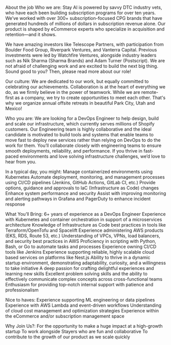 About the job
Who we are:
Stay AI is powered by savvy DTC industry vets, who have each been building subscription programs for over ten years. We’ve worked with over 300+ subscription-focused CPG brands that have generated hundreds of millions of dollars in subscription revenue alone. Our product is shaped by eCommerce experts who specialize in acquisition and retention—and it shows.

We have amazing investors like Telescope Partners, with participation from Boulder Food Group, Riverpark Ventures, and Vanterra Capital. Previous investments were led by Watchfire Ventures, alongside industry leaders such as Nik Sharma (Sharma Brands) and Adam Turner (Postscript). We are not afraid of challenging work and are excited to build the next big thing. Sound good to you? Then, please read more about our role!

Our culture:
We are dedicated to our work, but equally committed to celebrating our achievements. Collaboration is at the heart of everything we do, as we firmly believe in the power of teamwork. While we are remote-first as a company, we try to create opportunities to meet each other. That's why we organize annual offsite retreats in beautiful Park City, Utah and Mexico!

Who you are:
We are looking for a DevOps Engineer to help design, build and scale our infrastructure, which currently serves millions of Shopify customers. Our Engineering team is highly collaborative and the ideal candidate is motivated to build tools and systems that enable teams to move fast to deploy new services rather than relying on DevOps to do the work for them. You’ll collaborate closely with engineering teams to ensure smooth deployments, reliability, and performance. If you thrive in fast-paced environments and love solving infrastructure challenges, we’d love to hear from you.

In a typical day, you might:
Manage containerized environments using Kubernetes
Automate deployment, monitoring, and management processes using CI/CD pipelines (Jenkins, GitHub Actions, GitLab CI, etc.)
Provide options, guidance and approvals to IaC (Infrastructure as Code) changes
Enhance system performance and security
Assist with improving monitoring and alerting pathways in Grafana and PagerDuty to enhance incident response

What You’ll Bring:
6+ years of experience as a DevOps Engineer
Experience with Kubernetes and container orchestration in support of a microservices architecture
Knowledge of Infrastructure as Code best practices in tools like Terraform/OpenTofu and Spacelift
Experience administering AWS products (EKS, RDS, Route 53, etc.)
Understanding of VPCs, VPNs, load balancers, and security best practices in AWS
Proficiency in scripting with Python, Bash, or Go to automate tasks and processes
Experience owning CI/CD tools like Jenkins
Experience supporting reliable, highly scalable cloud based services on platforms like Nest.js
Ability to thrive in a dynamic startup environment, demonstrating adaptability, curiosity, and a willingness to take initiative
A deep passion for crafting delightful experiences and learning new skills
Excellent problem solving skills and the ability to effectively communicate complex concepts across cross-functional teams
Enthusiasm for providing top-notch internal support with patience and professionalism

Nice to haves:
Experience supporting ML engineering or data pipelines
Experience with AWS Lambda and event-driven workflows
Understanding of cloud cost management and optimization strategies
Experience within the eCommerce and/or subscription management space

Why Join Us?: 
For the opportunity to make a huge impact at a high-growth startup
To work alongside Stayers who are fun and collaborative
To contribute to the growth of our product as we scale quickly
